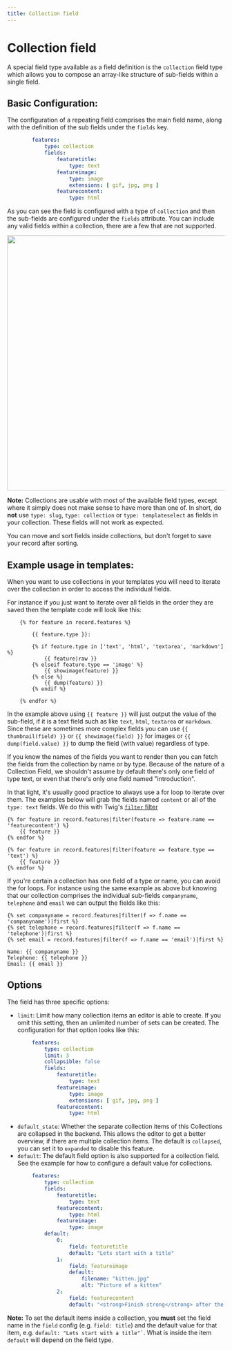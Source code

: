 ```yaml
---
title: Collection field
---
```

Collection field
==============

A special field type available as a field definition is the `collection` field
type which allows you to compose an array-like structure of sub-fields within a
single field.
<!-- note: by including the old / officious name, it can be found using search. -->
<!-- block repeater -->

## Basic Configuration:

The configuration of a repeating field comprises the main field name,
along with the definition of the sub fields under the `fields` key.

```yaml
        features:
            type: collection
            fields:
                featuretitle:
                    type: text
                featureimage:
                    type: image
                    extensions: [ gif, jpg, png ]
                featurecontent:
                    type: html
```

As you can see the field is configured with a type of `collection` and then the sub-fields
are configured under the `fields` attribute. You can include any valid fields
within a collection, there are a few that are not supported.

<a href="/files/collection.png" class="popup"><img src="/files/collection.png" width="590"></a><br>

<p class="note"><strong>Note:</strong> Collections are usable with most of the
available field types, except where
it simply does not make sense to have more than one of. In short, do
<strong>not</strong> use <code>type: slug</code>, <code>type: collection</code> or
<code>type: templateselect</code> as fields in
your collection. These fields will not work as expected. </p>

You can move and sort fields inside collections, but don't forget to save your record after sorting.

## Example usage in templates:

When you want to use collections in your templates you will need to iterate over
the collection in order to access the individual fields.

For instance if you just want to iterate over all fields in the order they are saved then the template code will look like this:

```twig
    {% for feature in record.features %}

        {{ feature.type }}:

        {% if feature.type in ['text', 'html', 'textarea', 'markdown'] %}
            {{ feature|raw }}
        {% elseif feature.type == 'image' %}
            {{ showimage(feature) }}
        {% else %}
            {{ dump(feature) }}
        {% endif %}

    {% endfor %}
```

In the example above using `{{ feature }}` will just output the value of the
sub-field, if it is a text field such as like `text`, `html`, `textarea` or
`markdown`. Since these are sometimes more complex fields you can use
`{{ thumbnail(field) }}` or `{{ showimage(field) }}` for images or
`{{ dump(field.value) }}` to dump the field (with value) regardless of type.

If you know the names of the fields you want to render then you can fetch the
fields from the collection by name or by type. Because of the nature of a Collection Field, we shouldn't assume by default there's only one field of type text, or even that there's only one field named "introduction".

In that light, it's usually good practice to always use a for loop to iterate over them. The examples below will grab the fields named `content` or all of the `type: text` fields. We do this with Twig's [`filter` filter][filter]

```twig
{% for feature in record.features|filter(feature => feature.name == 'featurecontent') %}
    {{ feature }}
{% endfor %}

{% for feature in record.features|filter(feature => feature.type == 'text') %}
    {{ feature }}
{% endfor %}
```

If you're certain a collection has one field of a type or name, you can avoid the for loops. For instance using the same example as above but knowing that our collection comprises the individual sub-fields
`companyname`, `telephone` and `email` we can output the fields like this:

```twig
{% set companyname = record.features|filter(f => f.name == 'companyname')|first %}
{% set telephone = record.features|filter(f => f.name == 'telephone')|first %}
{% set email = record.features|filter(f => f.name == 'email')|first %}

Name: {{ companyname }}
Telephone: {{ telephone }}
Email: {{ email }}
```

## Options

The field has three specific options:

* `limit`: Limit how many collection items an editor is able to create. If you omit this
  setting, then an unlimited number of sets can be created. The configuration
  for that option looks like this:

```yaml
        features:
            type: collection
            limit: 3
            collapsible: false
            fields:
                featuretitle:
                    type: text
                featureimage:
                    type: image
                    extensions: [ gif, jpg, png ]
                featurecontent:
                    type: html
```

* `default_state`: Whether the separate collection items of this Collections are collapsed in
  the backend. This allows the editor to get a better overview, if there are
  multiple collection items. The default is `collapsed`, you can set it to `expanded` to disable
  this feature.
* `default`: The default field option is also supported for a collection field. See the example
  for how to configure a default value for collections.

```yaml
        features:
            type: collection
            fields:
                featuretitle:
                    type: text
                featurecontent:
                    type: html
                featureimage:
                    type: image
            default:
                0:
                    field: featuretitle
                    default: "Lets start with a title"
                1:
                    field: featureimage
                    default:
                        filename: "kitten.jpg"
                        alt: "Picture of a kitten"
                2:
                    field: featurecontent
                    default: "<strong>Finish strong</strong> after the kitten with some content"
```

<p class="note"><strong>Note:</strong> To set the default items inside a collection, you <strong>must</strong>
set the field name in the <code>field</code> config (e.g. <code>field: title</code>) and the default value for that item,
e.g. <code>default: "Lets start with a title"`</code>.
What is inside the item <code>default</code> will depend on the field type.</p>

[filter]: https://twig.symfony.com/doc/filters/filter.html
